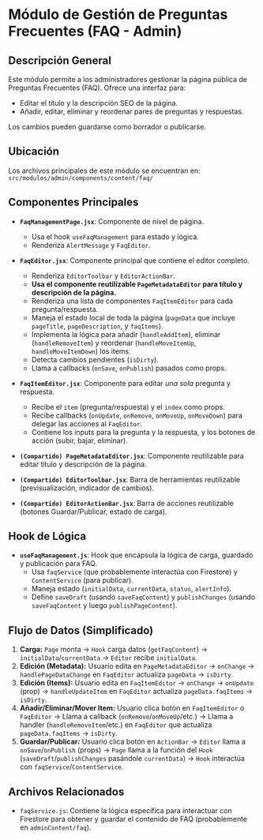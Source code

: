 # Módulo de Gestión de Preguntas Frecuentes (FAQ - Admin)

## Descripción General

Este módulo permite a los administradores gestionar la página pública de Preguntas Frecuentes (FAQ). Ofrece una interfaz para:
-   Editar el título y la descripción SEO de la página.
-   Añadir, editar, eliminar y reordenar pares de preguntas y respuestas.

Los cambios pueden guardarse como borrador o publicarse.

## Ubicación

Los archivos principales de este módulo se encuentran en:
`src/modules/admin/components/content/faq/`

## Componentes Principales

-   **`FaqManagementPage.jsx`**: Componente de nivel de página.
    -   Usa el hook `useFaqManagement` para estado y lógica.
    -   Renderiza `AlertMessage` y `FaqEditor`.

-   **`FaqEditor.jsx`**: Componente principal que contiene el editor completo.
    -   Renderiza `EditorToolbar` y `EditorActionBar`.
    -   **Usa el componente reutilizable `PageMetadataEditor` para título y descripción de la página.**
    -   Renderiza una lista de componentes `FaqItemEditor` para cada pregunta/respuesta.
    -   Maneja el estado local de toda la página (`pageData` que incluye `pageTitle`, `pageDescription`, y `faqItems`).
    -   Implementa la lógica para añadir (`handleAddItem`), eliminar (`handleRemoveItem`) y reordenar (`handleMoveItemUp`, `handleMoveItemDown`) los items.
    -   Detecta cambios pendientes (`isDirty`).
    -   Llama a callbacks (`onSave`, `onPublish`) pasados como props.

-   **`FaqItemEditor.jsx`**: Componente para editar *una sola* pregunta y respuesta.
    -   Recibe el `item` (pregunta/respuesta) y el `index` como props.
    -   Recibe callbacks (`onUpdate`, `onRemove`, `onMoveUp`, `onMoveDown`) para delegar las acciones al `FaqEditor`.
    -   Contiene los inputs para la pregunta y la respuesta, y los botones de acción (subir, bajar, eliminar).

-   **`(Compartido) PageMetadataEditor.jsx`**: Componente reutilizable para editar título y descripción de la página.

-   **`(Compartido) EditorToolbar.jsx`**: Barra de herramientas reutilizable (previsualización, indicador de cambios).

-   **`(Compartido) EditorActionBar.jsx`**: Barra de acciones reutilizable (botones Guardar/Publicar, estado de carga).

## Hook de Lógica

-   **`useFaqManagement.js`**: Hook que encapsula la lógica de carga, guardado y publicación para FAQ.
    -   Usa `faqService` (que probablemente interactúa con Firestore) y `ContentService` (para publicar).
    -   Maneja estado (`initialData`, `currentData`, `status`, `alertInfo`).
    -   Define `saveDraft` (usando `saveFaqContent`) y `publishChanges` (usando `saveFaqContent` y luego `publishPageContent`).

## Flujo de Datos (Simplificado)

1.  **Carga:** `Page` monta -> `Hook` carga datos (`getFaqContent`) -> `initialData`/`currentData` -> `Editor` recibe `initialData`.
2.  **Edición (Metadata):** Usuario edita en `PageMetadataEditor` -> `onChange` -> `handlePageDataChange` en `FaqEditor` actualiza `pageData` -> `isDirty`.
3.  **Edición (Items):** Usuario edita en `FaqItemEditor` -> `onChange` -> `onUpdate` (prop) -> `handleUpdateItem` en `FaqEditor` actualiza `pageData.faqItems` -> `isDirty`.
4.  **Añadir/Eliminar/Mover Item:** Usuario clica botón en `FaqItemEditor` o `FaqEditor` -> Llama a callback (`onRemove`/`onMoveUp`/etc.) -> Llama a handler (`handleRemoveItem`/etc.) en `FaqEditor` que actualiza `pageData.faqItems` -> `isDirty`.
5.  **Guardar/Publicar:** Usuario clica botón en `ActionBar` -> `Editor` llama a `onSave`/`onPublish` (props) -> `Page` llama a la función del `Hook` (`saveDraft`/`publishChanges` pasándole `currentData`) -> `Hook` interactúa con `faqService`/`ContentService`.

## Archivos Relacionados

-   `faqService.js`: Contiene la lógica específica para interactuar con Firestore para obtener y guardar el contenido de FAQ (probablemente en `adminContent/faq`). 
